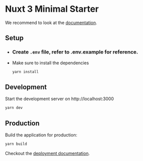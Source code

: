# Nuxt 3 Minimal Starter

We recommend to look at the [documentation](https://v3.nuxtjs.org).

## Setup
- ### Create `.env` file, refer to .env.example for reference.

- Make sure to install the dependencies

  ```bash
  yarn install
  ```

## Development

Start the development server on http://localhost:3000

```bash
yarn dev
```

## Production

Build the application for production:

```bash
yarn build
```

Checkout the [deployment documentation](https://v3.nuxtjs.org/docs/deployment).
